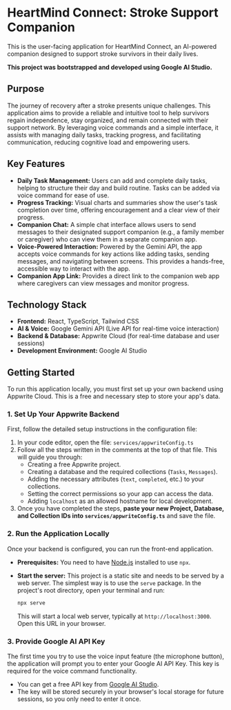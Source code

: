 # HeartMind Connect: Stroke Support Companion

This is the user-facing application for HeartMind Connect, an AI-powered companion designed to support stroke survivors in their daily lives.

**This project was bootstrapped and developed using Google AI Studio.**

## Purpose

The journey of recovery after a stroke presents unique challenges. This application aims to provide a reliable and intuitive tool to help survivors regain independence, stay organized, and remain connected with their support network. By leveraging voice commands and a simple interface, it assists with managing daily tasks, tracking progress, and facilitating communication, reducing cognitive load and empowering users.

## Key Features

*   **Daily Task Management:** Users can add and complete daily tasks, helping to structure their day and build routine. Tasks can be added via voice command for ease of use.
*   **Progress Tracking:** Visual charts and summaries show the user's task completion over time, offering encouragement and a clear view of their progress.
*   **Companion Chat:** A simple chat interface allows users to send messages to their designated support companion (e.g., a family member or caregiver) who can view them in a separate companion app.
*   **Voice-Powered Interaction:** Powered by the Gemini API, the app accepts voice commands for key actions like adding tasks, sending messages, and navigating between screens. This provides a hands-free, accessible way to interact with the app.
*   **Companion App Link:** Provides a direct link to the companion web app where caregivers can view messages and monitor progress.

## Technology Stack

*   **Frontend:** React, TypeScript, Tailwind CSS
*   **AI & Voice:** Google Gemini API (Live API for real-time voice interaction)
*   **Backend & Database:** Appwrite Cloud (for real-time database and user sessions)
*   **Development Environment:** Google AI Studio

## Getting Started

To run this application locally, you must first set up your own backend using Appwrite Cloud. This is a free and necessary step to store your app's data.

### 1. Set Up Your Appwrite Backend

First, follow the detailed setup instructions in the configuration file:

1.  In your code editor, open the file: `services/appwriteConfig.ts`
2.  Follow all the steps written in the comments at the top of that file. This will guide you through:
    *   Creating a free Appwrite project.
    *   Creating a database and the required collections (`Tasks`, `Messages`).
    *   Adding the necessary attributes (`text`, `completed`, etc.) to your collections.
    *   Setting the correct permissions so your app can access the data.
    *   Adding `localhost` as an allowed hostname for local development.
3.  Once you have completed the steps, **paste your new Project, Database, and Collection IDs into `services/appwriteConfig.ts`** and save the file.

### 2. Run the Application Locally

Once your backend is configured, you can run the front-end application.

*   **Prerequisites:** You need to have [Node.js](https://nodejs.org/) installed to use `npx`.

*   **Start the server:** This project is a static site and needs to be served by a web server. The simplest way is to use the `serve` package. In the project's root directory, open your terminal and run:
    ```bash
    npx serve
    ```
    This will start a local web server, typically at `http://localhost:3000`. Open this URL in your browser.

### 3. Provide Google AI API Key

The first time you try to use the voice input feature (the microphone button), the application will prompt you to enter your Google AI API Key. This key is required for the voice command functionality.

*   You can get a free API key from [Google AI Studio](https://aistudio.google.com/).
*   The key will be stored securely in your browser's local storage for future sessions, so you only need to enter it once.
